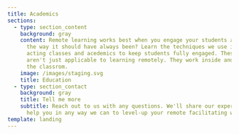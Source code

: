 ```yaml
---
title: Academics
sections:
  - type: section_content
    background: gray
    content: Remote learning works best when you engage your students and isn't that
      the way it should have always been? Learn the techniques we use in remote
      acting classes and acedemics to keep students fully engaged. These skills
      aren't just applicable to learning remotely. They work inside and out of
      the classrom.
    image: /images/staging.svg
    title: Education
  - type: section_contact
    background: gray
    title: Tell me more
    subtitle: Reach out to us with any questions. We'll share our experiences and
      help you in any way we can to level-up your remote facilitating work.
template: landing
---
```

